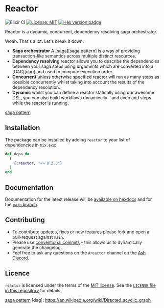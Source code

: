 # Reactor

![Elixir CI](https://github.com/ash-project/reactor/actions/workflows/elixir.yml/badge.svg)
[![License: MIT](https://img.shields.io/badge/License-MIT-yellow.svg)](https://opensource.org/licenses/MIT)
[![Hex version badge](https://img.shields.io/hexpm/v/reactor.svg)](https://hex.pm/packages/reactor)

Reactor is a dynamic, concurrent, dependency resolving saga orchestrator.

Woah. That's a lot. Let's break it down:

- **Saga orchestrator** A [saga][saga pattern] is a way of providing
  transaction-like semantics across multiple distinct resources.
- **Dependency resolving** reactor allows you to describe the dependencies
  between your saga steps using _arguments_ which are converted into a
  [DAG][dag] and used to compute execution order.
- **Concurrent** unless otherwise specified reactor will run as many steps as
  possible concurrently whilst taking into account the results of the dependency
  resolution.
- **Dynamic** whilst you can define a reactor statically using our awesome DSL,
  you can also build workflows dynamically - and even add steps while the
  reactor is running.

[saga pattern](https://learn.microsoft.com/en-us/azure/architecture/reference-architectures/saga/saga)

## Installation

The package can be installed by adding `reactor` to your list of dependencies in `mix.exs`:

```elixir
def deps do
  [
    {:reactor, "~> 0.2.3"}
  ]
end
```

## Documentation

Documentation for the latest release will be [available on
hexdocs](https://hexdocs.pm/reactor) and for the [`main`
branch](https://ash-project.github.io/reactor).

## Contributing

- To contribute updates, fixes or new features please fork and open a
  pull-request against `main`.
- Please use [conventional
  commits](https://www.conventionalcommits.org/en/v1.0.0/) - this allows us to
  dynamically generate the changelog.
- Feel free to ask any questions on the `#reactor` channel on the [Ash
  Discord](https://discord.gg/D7FNG2q).

## Licence

`reactor` is licensed under the terms of the [MIT
license](https://opensource.org/licenses/MIT). See the [`LICENSE` file in this
repository](https://github.com/ash-project/reactor/blob/main/LICENSE)
for details.

[saga pattern](https://learn.microsoft.com/en-us/azure/architecture/reference-architectures/saga/saga)
[dag]: https://en.wikipedia.org/wiki/Directed_acyclic_graph

